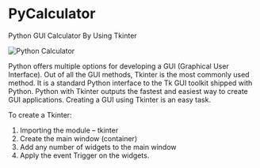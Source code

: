# PyCalculator
Python GUI Calculator By Using Tkinter

![Python Calculator](https://user-images.githubusercontent.com/91461650/213422781-ca2285bb-36a1-489a-a351-b639f1fdb09f.jpg)

Python offers multiple options for developing a GUI (Graphical User Interface). Out of all the GUI methods, Tkinter is the most commonly used method. It is a standard Python interface to the Tk GUI toolkit shipped with Python. Python with Tkinter outputs the fastest and easiest way to create GUI applications. Creating a GUI using Tkinter is an easy task.

To create a Tkinter:

1. Importing the module – tkinter
2. Create the main window (container)
3. Add any number of widgets to the main window
4. Apply the event Trigger on the widgets.
